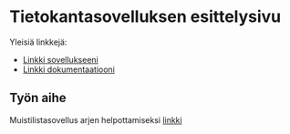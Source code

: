 # Tietokantasovelluksen esittelysivu

Yleisiä linkkejä:

* [Linkki sovellukseeni](karikko.users.cs.helsinki.fi/tsoha2)
* [Linkki dokumentaatiooni](https://www.github.com/mkarikko/Tsoha-Bootstrap/blob/master/doc/dokumentaatio.pdf)

## Työn aihe

Muistilistasovellus arjen helpottamiseksi [linkki](http://advancedkittenry.github.io/suunnittelu_ja_tyoymparisto/aiheet/Muistilista.html) 

